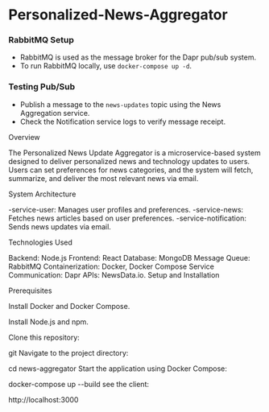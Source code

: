 # Personalized-News-Aggregator

### RabbitMQ Setup
- RabbitMQ is used as the message broker for the Dapr pub/sub system.
- To run RabbitMQ locally, use `docker-compose up -d`.

### Testing Pub/Sub
- Publish a message to the `news-updates` topic using the News Aggregation service.
- Check the Notification service logs to verify message receipt.


Overview

The Personalized News Update Aggregator is a microservice-based system designed to deliver personalized news and technology updates to users. Users can set preferences for news categories, and the system will fetch, summarize, and deliver the most relevant news via email.

System Architecture

-service-user: Manages user profiles and preferences. -service-news: Fetches news articles based on user preferences. -service-notification: Sends news updates via email.

Technologies Used

Backend: Node.js
Frontend: React
Database: MongoDB
Message Queue: RabbitMQ
Containerization: Docker, Docker Compose
Service Communication: Dapr
APIs: NewsData.io.
Setup and Installation

Prerequisites

Install Docker and Docker Compose.

Install Node.js and npm.

Clone this repository:

git 
Navigate to the project directory:

cd news-aggregator
Start the application using Docker Compose:

docker-compose up --build
see the client:

http://localhost:3000


